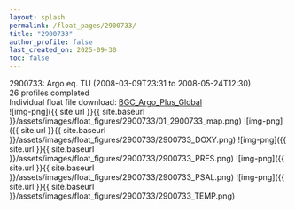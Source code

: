 ```yaml
---
layout: splash
permalink: /float_pages/2900733/
title: "2900733"
author_profile: false
last_created_on: 2025-09-30
toc: false
---
```

 
2900733: Argo eq. TU (2008-03-09T23:31 to 2008-05-24T12:30)\
26 profiles completed\
Individual float file download: [BGC_Argo_Plus_Global](https://ftp.soest.hawaii.edu/bgc_argo_plus/Individual_Floats/outliers_removed/2900733_Sprof_processed.nc)\
![img-png]({{ site.url }}{{ site.baseurl }}/assets/images/float_figures/2900733/01_2900733_map.png)
![img-png]({{ site.url }}{{ site.baseurl }}/assets/images/float_figures/2900733/2900733_DOXY.png)
![img-png]({{ site.url }}{{ site.baseurl }}/assets/images/float_figures/2900733/2900733_PRES.png)
![img-png]({{ site.url }}{{ site.baseurl }}/assets/images/float_figures/2900733/2900733_PSAL.png)
![img-png]({{ site.url }}{{ site.baseurl }}/assets/images/float_figures/2900733/2900733_TEMP.png)
